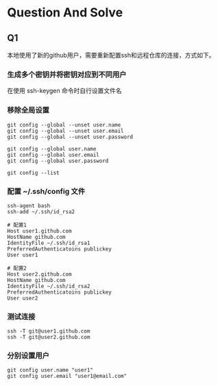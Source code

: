 # Question And Solve

## Q1 

本地使用了新的github用户，需要重新配置ssh和远程仓库的连接，方式如下。

### 生成多个密钥并将密钥对应到不同用户

在使用 ssh-keygen 命令时自行设置文件名

### 移除全局设置

```
git config --global --unset user.name
git config --global --unset user.email
git config --global --unset user.password

git config --global user.name
git config --global user.email
git config --global user.password

git config --list
```

### 配置 ~/.ssh/config 文件

```
ssh-agent bash
ssh-add ~/.ssh/id_rsa2
```

```
# 配置1
Host user1.github.com
HostName github.com
IdentityFile ~/.ssh/id_rsa1
PreferredAuthenticatoins publickey
User user1

# 配置2
Host user2.github.com
HostName github.com
IdentityFile ~/.ssh/id_rsa2
PreferredAuthenticatoins publickey
User user2
```

### 测试连接

```
ssh -T git@user1.github.com
ssh -T git@user2.github.com
```

### 分别设置用户

```
git config user.name "user1"
git config user.email "user1@email.com"
```
